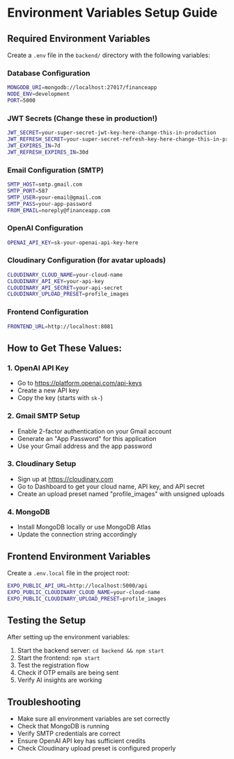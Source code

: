 # Environment Variables Setup Guide

## Required Environment Variables

Create a `.env` file in the `backend/` directory with the following variables:

### Database Configuration
```bash
MONGODB_URI=mongodb://localhost:27017/financeapp
NODE_ENV=development
PORT=5000
```

### JWT Secrets (Change these in production!)
```bash
JWT_SECRET=your-super-secret-jwt-key-here-change-this-in-production
JWT_REFRESH_SECRET=your-super-secret-refresh-key-here-change-this-in-production
JWT_EXPIRES_IN=7d
JWT_REFRESH_EXPIRES_IN=30d
```

### Email Configuration (SMTP)
```bash
SMTP_HOST=smtp.gmail.com
SMTP_PORT=587
SMTP_USER=your-email@gmail.com
SMTP_PASS=your-app-password
FROM_EMAIL=noreply@financeapp.com
```

### OpenAI Configuration
```bash
OPENAI_API_KEY=sk-your-openai-api-key-here
```

### Cloudinary Configuration (for avatar uploads)
```bash
CLOUDINARY_CLOUD_NAME=your-cloud-name
CLOUDINARY_API_KEY=your-api-key
CLOUDINARY_API_SECRET=your-api-secret
CLOUDINARY_UPLOAD_PRESET=profile_images
```

### Frontend Configuration
```bash
FRONTEND_URL=http://localhost:8081
```

## How to Get These Values:

### 1. OpenAI API Key
- Go to https://platform.openai.com/api-keys
- Create a new API key
- Copy the key (starts with `sk-`)

### 2. Gmail SMTP Setup
- Enable 2-factor authentication on your Gmail account
- Generate an "App Password" for this application
- Use your Gmail address and the app password

### 3. Cloudinary Setup
- Sign up at https://cloudinary.com
- Go to Dashboard to get your cloud name, API key, and API secret
- Create an upload preset named "profile_images" with unsigned uploads

### 4. MongoDB
- Install MongoDB locally or use MongoDB Atlas
- Update the connection string accordingly

## Frontend Environment Variables

Create a `.env.local` file in the project root:

```bash
EXPO_PUBLIC_API_URL=http://localhost:5000/api
EXPO_PUBLIC_CLOUDINARY_CLOUD_NAME=your-cloud-name
EXPO_PUBLIC_CLOUDINARY_UPLOAD_PRESET=profile_images
```

## Testing the Setup

After setting up the environment variables:

1. Start the backend server: `cd backend && npm start`
2. Start the frontend: `npm start`
3. Test the registration flow
4. Check if OTP emails are being sent
5. Verify AI insights are working

## Troubleshooting

- Make sure all environment variables are set correctly
- Check that MongoDB is running
- Verify SMTP credentials are correct
- Ensure OpenAI API key has sufficient credits
- Check Cloudinary upload preset is configured properly
